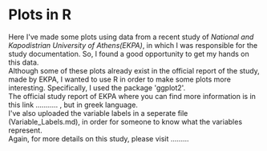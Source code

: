 # **Plots in R**
Here I've made some plots using data from a recent study of *National and Kapodistrian University of Athens(EKPA)*, in which I was responsible for the study documentation. So, I found a good opportunity to get my hands on this data.\
Although some of these plots already exist in the official report of the study, made by EKPA, I wanted to use R in order to make some plots more interesting. Specifically, I used the package 'ggplot2'.\
The official study report of EKPA where you can find more information is in this link ........... , but in greek language.\
I've also uploaded the variable labels in a seperate file (Variable_Labels.md), in order for someone to know what the variables represent.\
Again, for more details on this study, please visit .........
